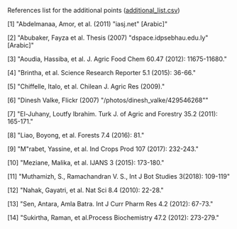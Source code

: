 

References list for the additional points ([additional_list.csv](https://github.com/yassineMrabet/CleanPlotsR/blob/master/additional_list.csv))

[1] "Abdelmanaa, Amor, et al. (2011) "iasj.net" [Arabic]"

[2] "Abubaker, Fayza et al. Thesis (2007) "dspace.idpsebhau.edu.ly" [Arabic]"

[3] "Aoudia, Hassiba, et al.  J. Agric Food Chem 60.47 (2012): 11675-11680."

[4] "Brintha, et al. Science Research Reporter 5.1 (2015): 36-66."

[5] "Chiffelle, Italo, et al. Chilean J. Agric Res (2009)."

[6] "Dinesh Valke, Flickr (2007) "/photos/dinesh_valke/429546268""

[7] "El-Juhany, Loutfy Ibrahim. Turk J. of Agric and Forestry 35.2 (2011): 165-171."

[8] "Liao, Boyong, et al. Forests 7.4 (2016): 81."

[9] "M"rabet, Yassine, et al. Ind Crops Prod 107 (2017): 232-243."

[10] "Meziane, Malika, et al. IJANS 3 (2015): 173-180."

[11] "Muthamizh, S., Ramachandran V. S., Int J Bot Studies 3(2018): 109-119"

[12] "Nahak, Gayatri, et al. Nat Sci 8.4 (2010): 22-28."

[13] "Sen, Antara, Amla Batra. Int J Curr Pharm Res 4.2 (2012): 67-73."

[14] "Sukirtha, Raman, et al.Process Biochemistry 47.2 (2012): 273-279."
